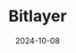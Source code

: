 ---  
layout: startup_page  
title: "Bitlayer"  
id: "bitlayer.org"  
permalink: "/bitlayerbitlayer.org10082024/"  
website: "https://www.bitlayer.org/"  
funding_round: "Series A+"  
funding_amount: "$9M"  
investors: "Polychain Capital, Franklin Templeton, SCB Limited, Selini Capital, G-20 Group"  
about: "Bitlayer is the first Bitcoin Layer 2 based on Bitcoin finality, offering developers and users a native Bitcoin Layer 2 environment. Its innovative technologies, including OpVM, enhance Bitcoin's programmability and efficiency, enabling the creation of decentralized applications. Bitlayer aims to seamlessly integrate Bitcoin into any programmable blockchain environment."  
markets: "Blockchain, Cryptocurrency, Bitcoin Layer 2, Financial Software, Other Financial Services, FinTech"  
hq: "Singapore, Singapore, Singapore"  
founded_year: "2023"  
linkedin: "https://www.linkedin.com/company/bitlayerlabs"  
twitter: "https://twitter.com/BitLayerLabs"  
instagram: ""  
facebook: ""  
crunchbase: "https://www.crunchbase.com/organization/bitlayer"  
pitchbook: "https://pitchbook.com/profiles/company/593003-89"  

date_display: "08-Oct-2024"  
date: "2024-10-08"

# SEO Optimization  
meta_title: "Bitlayer - Series A+ Funding ($9M)"  
meta_description: "Bitlayer, Bitlayer is the first Bitcoin Layer 2 based on Bitcoin finality, offering developers and users a native Bitcoin Layer 2 environment. Its innovative te..."  
meta_keywords: "Bitlayer, Blockchain, Cryptocurrency, Bitcoin Layer 2, Financial Software, Other Financial Services, FinTech, Series A+ funding"  
canonical_url: "https://startup.projectstartups.com/bitlayerbitlayer.org10082024/"  
---